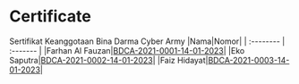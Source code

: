 # Certificate
Sertifikat Keanggotaan Bina Darma Cyber Army
|Nama|Nomor|
| :-------- | :------- |
|Farhan Al Fauzan|[BDCA-2021-0001-14-01-2023](https://cloud.sriwijayacyber.com/drive/s/Ex3DjcJGgjuDYxRTGkzNgiAVyES9Ff)|
|Eko Saputra|[BDCA-2021-0002-14-01-2023](https://cloud.sriwijayacyber.com/drive/s/xTXmc5ehiToqmSIkBuMkdaS9nmnqZt)|
|Faiz Hidayat|[BDCA-2021-0003-14-01-2023](https://cloud.sriwijayacyber.com/drive/s/1QtGM8yQXPGwK7UZwbrIbHELGPj9vg)|





